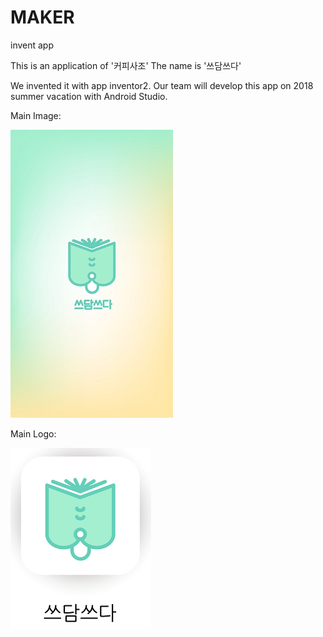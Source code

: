 # MAKER
invent app

This is an application of '커피사조'
The name is '쓰담쓰다'

We invented it with app inventor2.
Our team will develop this app on 2018 summer vacation with Android Studio.

Main Image:

![our main image](./pic/main.jpg)

Main Logo:

![our logo](./pic/icon.png)
